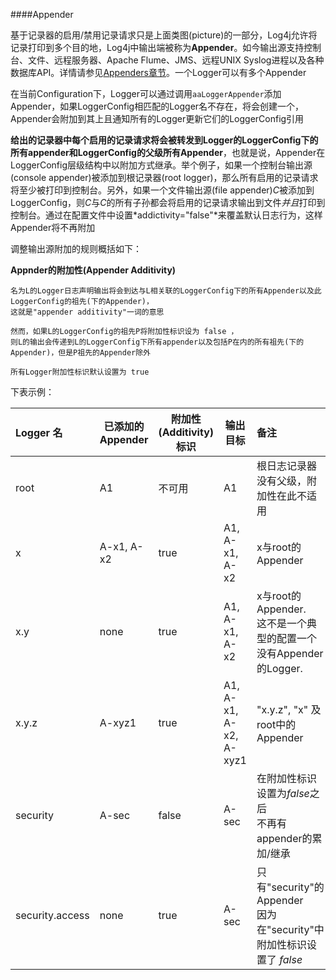 ####Appender

基于记录器的启用/禁用记录请求只是上面类图(picture)的一部分，Log4j允许将记录打印到多个目的地，Log4j中输出端被称为**Appender**。如今输出源支持控制台、文件、远程服务器、Apache Flume、JMS、远程UNIX Syslog进程以及各种数据库API。详情请参见[Appenders章节](#Appenders)。一个Logger可以有多个Appender

在当前Configuration下，Logger可以通过调用`aaLoggerAppender`添加Appender，如果LoggerConfig相匹配的Logger名不存在，将会创建一个，Appender会附加到其上且通知所有的Logger更新它们的LoggerConfig引用

**给出的记录器中每个启用的记录请求将会被转发到Logger的LoggerConfig下的所有appender和LoggerConfig的父级所有Appender**，也就是说，Appender在LoggerConfig层级结构中以附加方式继承。举个例子，如果一个控制台输出源(console appender)被添加到根记录器(root logger)，那么所有启用的记录请求将至少被打印到控制台。另外，如果一个文件输出源(file appender)*C*被添加到LoggerConfig，则*C*与*C*的所有子孙都会将启用的记录请求输出到文件*并且*打印到控制台。通过在配置文件中设置*addictivity="false"*来覆盖默认日志行为，这样Appender将不再附加

调整输出源附加的规则概括如下：

**Appnder的附加性(Appender Additivity)**

	名为L的Logger日志声明输出将会到达与L相关联的LoggerConfig下的所有Appender以及此LoggerConfig的祖先(下的Appender)，
	这就是"appender additivity"一词的意思

	然而，如果L的LoggerConfig的祖先P将附加性标识设为 false ，
	则L的输出会传递到L的LoggerConfig下所有appender以及包括P在内的所有祖先(下的Appender)，但是P祖先的Appender除外

	所有Logger附加性标识默认设置为 true

下表示例：

|Logger 名|已添加的Appender| 附加性(Additivity)标识|输出目标|备注|
|:------|-------|-------|-------|:---------|
|root| A1| 不可用| A1 |根日志记录器没有父级，附加性在此不适用|
|x |A-x1, A-x2 |true| A1, A-x1, A-x2 |x与root的Appender|
|x.y| none| true |A1, A-x1, A-x2 |x与root的Appender. <br>这不是一个典型的配置一个没有Appender的Logger.|
|x.y.z |A-xyz1 |true| A1, A-x1, A-x2, A-xyz1|"x.y.z", "x" 及 root中的Appender|
|security| A-sec| false |A-sec|在附加性标识设置为*false*之后<br>不再有appender的累加/继承|
|security.access| none| true| A-sec| 只有"security"的Appender<br>因为在"security"中附加性标识设置了 *false*|
